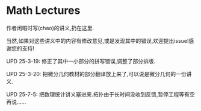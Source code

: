 # Math Lectures

作者闲暇时写(chao)的讲义,扔在这里.

当然,如果对这些讲义中的内容有修改意见,或是发现其中的错误,欢迎提出issue!感谢您的支持!

UPD 25-3-19:
修正了其中一小部分的拼写错误,调整了部分排版.

UPD 25-3-20:
把微分几何教材的部分翻译放上来了,可以说是微分几何的一份讲义.

UPD 25-7-5:
把数理统计讲义塞进来.拓扑由于长时间没收到反馈,暂停工程等有空再说......
